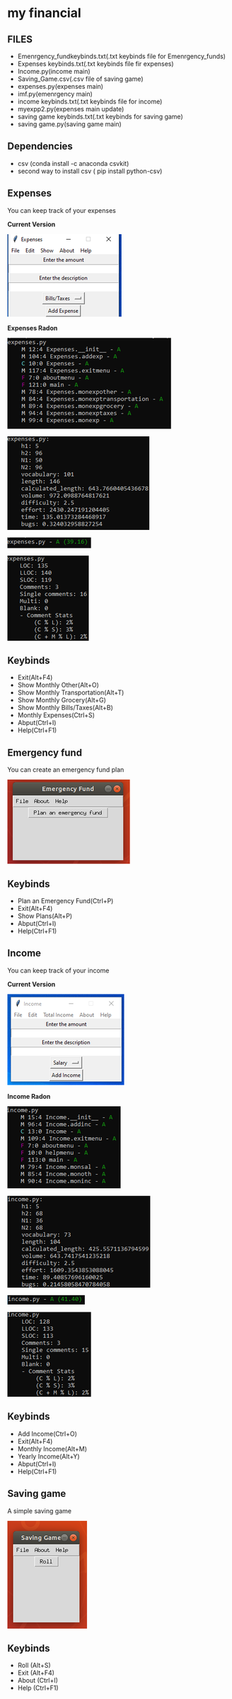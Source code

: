 # my financial

## FILES
<ul>
 <li> Emenrgency_fundkeybinds.txt(.txt keybinds file for Emenrgency_funds) </li> 
 <li> Expenses keybinds.txt(.txt keybinds file fir expenses) </li>
 <li> Income.py(income main) </li>
 <li> Saving_Game.csv(.csv file of saving game) </li>
 <li> expenses.py(expenses main) </li>
 <li> imf.py(emenrgency main) </li>
 <li> income keybinds.txt(.txt keybinds file for income) </li>
 <li> myexpp2.py(expenses main update) </li>
 <li> saving game keybinds.txt(.txt keybinds for saving game) </li>
 <li> saving game.py(saving game main) </li>
</ul>

## Dependencies

 <ul>
  <li> csv (conda install -c anaconda csvkit) </li>
  <li> second way to install csv ( pip install python-csv) </li>
</ul>

## Expenses
<p> You can keep track of your expenses </p>

**Current Version**

<p><img src ="Expenses.png" title = "Expenses Version"/> </p>

**Expenses Radon**

<p><img src="expenses radon cc.png" title="Expenses Radon cc"/> </p>
<p><img src="expenses radon hal.png" title="Expenses Radon hal"/> </p>
<p><img src="expenses radon mi.png" title="Expenses Radon mi"/> </p>
<p><img src="expenses radon raw.png" title="Expenses Radon raw"/> </p>

## Keybinds 

 <ul>
  <li> Exit(Alt+F4) </li>
  <li> Show Monthly Other(Alt+O) </li>
  <li> Show Monthly Transportation(Alt+T) </li>
  <li> Show Monthly Grocery(Alt+G) </li>
  <li> Show Monthly Bills/Taxes(Alt+B) </li>
  <li> Monthly Expenses(Ctrl+S) </li>
  <li> Abput(Ctrl+I) </li>
  <li> Help(Ctrl+F1) </li>
</ul>

## Emergency fund
<p> You can create an emergency fund plan  </p>

<p><img src ="em fund.png" title = "em fund Version"/> </p>

## Keybinds

 <ul>
  <li> Plan an Emergency Fund(Ctrl+P) </li>
  <li> Exit(Alt+F4) </li>
  <li> Show Plans(Alt+P) </li>
  <li> Abput(Ctrl+I) </li>
  <li> Help(Ctrl+F1) </li>
</ul>

 ## Income 
 
 <p> You can keep track of your income </p>
 
 **Current Version**

<p><img src ="income.png" title = " income Version"/> </p>

**Income Radon**

<p><img src="income radon cc.png" title = "income radon cc"/> </p>
<p><img src="income radon hal.png" title ="income radon hal"/> </p>
<p><img src="income radon mi.png" title ="income radon mi"/></p>
<p><img src="income radon raw.png" title="income radon raw"/></p>


## Keybinds

 <ul>
  <li> Add Income(Ctrl+O) </li>
  <li> Exit(Alt+F4) </li>
  <li> Monthly Income(Alt+M) </li>
  <li> Yearly Income(Alt+Y) </li>
  <li> Abput(Ctrl+I) </li>
  <li> Help(Ctrl+F1) </li>
</ul>

## Saving game

<p> A simple saving game </p>

<p><img src = "game.png" title = "Game Version"/> </p>

## Keybinds

 <ul>
  <li> Roll (Alt+S) </li>
  <li> Exit (Alt+F4) </li>
  <li> About (Ctrl+I) </li>
  <li> Help (Ctrl+F1) </li>
</ul>
